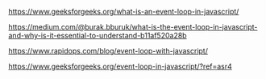 https://www.geeksforgeeks.org/what-is-an-event-loop-in-javascript/

https://medium.com/@burak.bburuk/what-is-the-event-loop-in-javascript-and-why-is-it-essential-to-understand-b11af520a28b

https://www.rapidops.com/blog/event-loop-with-javascript/

https://www.geeksforgeeks.org/event-loop-in-javascript/?ref=asr4